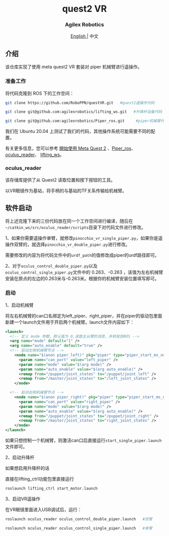 <div align="center">
  <h1 align="center"> quest2 VR </h1>
  <h3 align="center"> Agilex Robotics </h3>
  <p align="center">
    <a href="README.md"> English </a> | <a>中文</a> 
  </p>
</div>



## 介绍

该仓库实现了使用 meta quest2 VR 套装对 piper 机械臂进行遥操作。

### 准备工作 

将代码克隆到 ROS 下的工作空间：

```bash
git clone https://github.com/RoboPPN/questVR.git   #quest2遥操作代码

git clone git@github.com:agilexrobotics/lifting_ws.git   #升降杆设备代码

git clone git@github.com:agilexrobotics/Piper_ros.git  	  #piper机械臂代码
```

我们在 Ubuntu 20.04 上测试了我们的代码，其他操作系统可能需要不同的配置。

有关更多信息，您可以参考 [開始使用 Meta Quest 2](https://www.meta.com/zh-tw/help/quest/articles/getting-started/getting-started-with-quest-2/?srsltid=AfmBOoqvDcwTtPt2P9o6y3qdXT_9zxz4m8yyej4uwLGEXVXv6KAr3QQz) 、[Piper_ros](https://github.com/agilexrobotics/Piper_ros)、[oculus_reader](https://github.com/rail-berkeley/oculus_reader)、 [lifting_ws](https://github.com/agilexrobotics/lifting_ws)。


### oculus_reader

该存储库提供了从 Quest2 读取位置和按下按钮的工具。

以VR眼镜作为基站，将手柄的与基站的TF关系传输给机械臂。

## 软件启动

将上述克隆下来的三份代码放在同一个工作空间进行编译，随后在`~/catkin_ws/src/oculus_reader/scripts`目录下对代码文件进行修改。

1、如果你需要遥操作单臂，就修改`pinocchio_vr_single_piper.py`，如果你是遥操作双臂的，就选择`pinocchio_vr_double_piper.py`进行修改。

需要修改的内容为将代码文件中的`urdf_path`的值修改成piper的urdf路径即可。

2、对于`oculus_control_double_piper.py`以及`oculus_control_single_piper.py`文件中的 0.263、-0.263 ，该值为左右机械臂安装在原点的左边的0.263米与-0.263米。根据你的机械臂安装位置填写即可。

### 启动

1、启动机械臂

将左右机械臂的can口名绑定为left_piper、right_piper，并在piper的驱动包里面新建一个launch文件用于开启两个机械臂。launch文件内容如下：

```xml
<launch>
  <!-- 定义 mode 参数，默认值为 0,读取主从臂的消息，并转发到ROS -->
  <arg name="mode" default="1" />
  <arg name="auto_enable" default="true" />
  <!-- 启动左侧机械臂节点 -->
    <node name="$(anon piper_left)" pkg="piper" type="piper_start_ms_node.py" output="screen">
      <param name="can_port" value="left_piper" />
      <param name="mode" value="$(arg mode)" />
      <param name="auto_enable" value="$(arg auto_enable)" />
      <remap from="/puppet/joint_states" to="/puppet/joint_left" />
      <remap from="/master/joint_states" to="/left_joint_states" />
    </node>

  <!-- 启动右侧机械臂节点 -->
    <node name="$(anon piper_right)" pkg="piper" type="piper_start_ms_node.py" output="screen">
      <param name="can_port" value="right_piper" />
      <param name="mode" value="$(arg mode)" />
      <param name="auto_enable" value="$(arg auto_enable)" />
      <remap from="/puppet/joint_states" to="/puppet/joint_right" />
      <remap from="/master/joint_states" to="right_joint_states" />
    </node>
</launch>
```

如果只想控制一个机械臂，则激活can口后直接运行`start_single_piper.launch`文件即可。

2、启动升降杆

如果想启用升降杆的话

直接在lifting_ctrl功能包里直接运行

```bash
roslaunch lifting_ctrl start_motor.launch
```



3、启动VR遥操作

在VR眼镜里面进入USB调试后，运行：

```bash
roslaunch oculus_reader oculus_control_double_piper.launch   #双臂

roslaunch oculus_reader oculus_control_single_piper.launch   #单臂
```

















